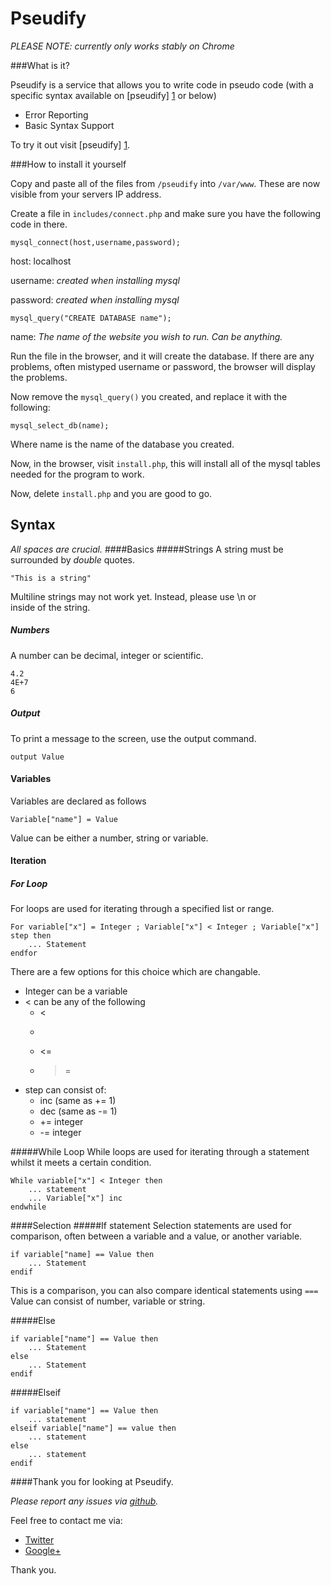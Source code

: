 Pseudify
=========

*PLEASE NOTE: currently only works stably on Chrome*

###What is it?

Pseudify is a service that allows you to write code in pseudo code (with a specific syntax available on [pseudify] [1] or below) 

  - Error Reporting
  - Basic Syntax Support

To try it out visit [pseudify] [1].

###How to install it yourself


Copy and paste all of the files from ```/pseudify``` into ```/var/www```. These are now visible from your servers IP address.

Create a file in `includes/connect.php` and make sure you have the following code in there.
  
	mysql_connect(host,username,password);

host: localhost
	
username: *created when installing mysql*
	
password: *created when installing mysql*

	mysql_query("CREATE DATABASE name");
	
name: *The name of the website you wish to run. Can be anything.*
	
Run the file in the browser, and it will create the database. If there are any problems, often mistyped username or password, the browser will display the problems.

Now remove the `mysql_query()` you created, and replace it with the following:

	mysql_select_db(name);

Where name is the name of the database you created.

Now, in the browser, visit `install.php`, this will install all of the mysql tables needed for the program to work. 

Now, delete `install.php` and you are good to go.

Syntax
-
*All spaces are crucial.*
####Basics
#####Strings
A string must be surrounded by *double* quotes.

    "This is a string"
    
Multiline strings may not work yet. Instead, please use \n or <br /> inside of the string.

##### Numbers
A number can be decimal, integer or scientific.

    4.2
    4E+7
    6
    
##### Output
To print a message to the screen, use the output command.

    output Value

#### Variables
Variables are declared as follows
    
    Variable["name"] = Value
    
Value can be either a number, string or variable.

#### Iteration
##### For Loop
For loops are used for iterating through a specified list or range. 

    For variable["x"] = Integer ; Variable["x"] < Integer ; Variable["x"] step then
        ... Statement
    endfor
    
There are a few options for this choice which are changable.

- Integer can be a variable
- < can be any of the following
    -   <
    -   >
    -   <=
    -   >=
- step can consist of:
    -   inc (same as += 1)
    -   dec (same as -= 1)
    -   += integer
    -   -= integer

#####While Loop
While loops are used for iterating through a statement whilst it meets a certain condition.
    
    While variable["x"] < Integer then
        ... statement
        ... Variable["x"] inc
    endwhile

####Selection
#####If statement
Selection statements are used for comparison, often between a variable and a value, or another variable.
    
    if variable["name] == Value then
        ... Statement
    endif
    
This is a comparison, you can also compare identical statements using `===`
Value can consist of number, variable or string.

#####Else
    
    if variable["name"] == Value then
        ... Statement
    else
        ... Statement
    endif

#####Elseif
    
    if variable["name"] == Value then
        ... statement
    elseif variable["name"] == value then
        ... statement
    else
        ... statement
    endif

####Thank you for looking at Pseudify.

*Please report any issues via [github][2].*

Feel free to contact me via:

- [Twitter][3] 
- [Google+][4]

Thank you.



  [1]: http://pseudify.com
  [2]: https://github.com/alexbowers/Pseudify/issues
  [3]: http://twitter.com/bowersbros
  [4]: http://gplus.to/bowersbros
  

    
